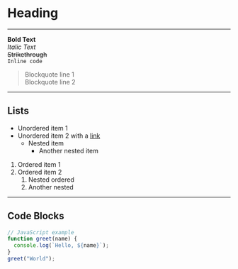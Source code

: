 # Heading

---

**Bold Text**  
_Italic Text_  
~~Strikethrough~~  
`Inline code`

> Blockquote line 1  
> Blockquote line 2

---

## Lists

- Unordered item 1
- Unordered item 2 with a [link](https://example.com)
  - Nested item
    - Another nested item

1. Ordered item 1
2. Ordered item 2
   1. Nested ordered
   2. Another nested

---

## Code Blocks

```js
// JavaScript example
function greet(name) {
  console.log(`Hello, ${name}`);
}
greet("World");
```
